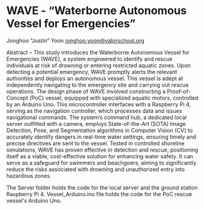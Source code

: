 # WAVE - “Waterborne Autonomous Vessel for Emergencies” 

Jonghoo “Justin” Yoon
jonghoo.yoon@valorschool.org

Abstract – This study introduces the Waterborne Autonomous Vessel for Emergencies (WAVE), a system engineered to identify and rescue individuals at risk of drowning or entering restricted aquatic zones. Upon detecting a potential emergency, WAVE promptly alerts the relevant authorities and deploys an autonomous vessel. This vessel is adept at independently navigating to the emergency site and carrying out rescue operations. The design phase of WAVE involved constructing a Proof-of-Concept (PoC) vessel, equipped with specialized aquatic motors, controlled by an Arduino Uno. This microcontroller interfaces with a Raspberry Pi 4, serving as the navigation controller, which processes data and issues navigational commands. The system’s command hub, a dedicated local server outfitted with a camera, employs State-of-the-Art (SOTA) Image Detection, Pose, and Segmentation algorithms in Computer Vision (CV) to accurately identify dangers in real-time water settings, ensuring timely and precise directives are sent to the vessel. Tested in controlled shoreline simulations, WAVE has proven effective in detection and rescue, positioning itself as a viable, cost-effective solution for enhancing water safety. It can serve as a safeguard for swimmers and beachgoers, aiming to significantly reduce the risks associated with drowning and unauthorized entry into hazardous zones.

The Server folder holds the code for the local server and the ground station Raspberry Pi 4.
Vessel_Arduino.ino file holds the code for the PoC rescue vessel's Arduino Uno.
